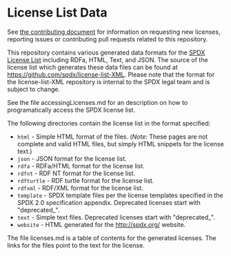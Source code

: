 # License List Data

See [the contributing document](CONTRIBUTING.md) for information on requesting new licenses, reporting issues or contributing pull requests related to this repository.

This repository contains various generated data formats for the [SPDX License List](http://spdx.org/licenses/) including RDFa, HTML, Text, and JSON. The source of the license list which generates these data files can be found at https://github.com/spdx/license-list-XML.  Please note that the format for the license-list-XML repository is internal to the SPDX legal team and is subject to change.

See the file accessingLicenses.md for an description on how to programatically access the SPDX license list.

The following directories contain the license list in the format specified:

* `html` - Simple HTML format of the files. (*Note:* These pages are not complete and valid HTML files, but simply HTML snippets for the license text.)
* `json` - JSON format for the license list.
* `rdfa` - RDFa/HTML format for the license list.
* `rdfnt` - RDF NT format for the license list.
* `rdfturtle` - RDF turtle format for the license list.
* `rdfxml` - RDF/XML format for the license list.
* `template` - SPDX template files per the license templates specified in the SPDX 2.0 specification appendix.  Deprecated licenses start with "deprecated_".
* `text` - Simple text files.  Deprecated licenses start with "deprecated_".
* `website` - HTML generated for the http://spdx.org/ website.

The file licenses.md is a table of contents for the generated licenses.  The links for the files point to the text for the license.